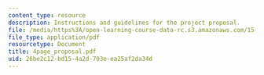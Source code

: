 ```yaml
---
content_type: resource
description: Instructions and guidelines for the project proposal.
file: /media/https%3A/open-learning-course-data-rc.s3.amazonaws.com/15-301-managerial-psychology-laboratory-fall-2004/26be2c12bd154a2d703eea25af2da34d_4page_proposal.pdf
file_type: application/pdf
resourcetype: Document
title: 4page_proposal.pdf
uid: 26be2c12-bd15-4a2d-703e-ea25af2da34d
---
```

